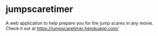 # jumpscaretimer
A web application to help prepare you for the jump scares in any movie.
Check it out at https://jumpscaretimer.herokuapp.com/
